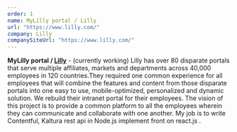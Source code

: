 ```yaml
---
order: 1
name: MyLilly portal / Lilly 
url: "https://www.lilly.com/"
company: Lilly
companySiteUrl: "https://www.lilly.com/"
---
```

**MyLilly portal / [Lilly](https://www.lilly.com/)** -
(currently working) Lilly has over 80 disparate portals that serve multiple affiliates, 
markets and departments across 40,000 employees in 120 countries.They required one common experience for all employees that will combine the features and content from those disparate portals into one easy to use, mobile-optimized, personalized and dynamic solution. We rebuild their intranet portal for their employees. The vision of this project is to provide a common platform to all the employees wherein they can communicate and collaborate with one another. My job is to write Contentful, Kaltura rest api in Node.js implement front on react.js .
